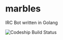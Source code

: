 # marbles
IRC Bot written in Golang

![Codeship Build Status](https://codeship.com/projects/bbe2fbf0-2473-0135-791f-56772a2a9502/status?branch=master)
